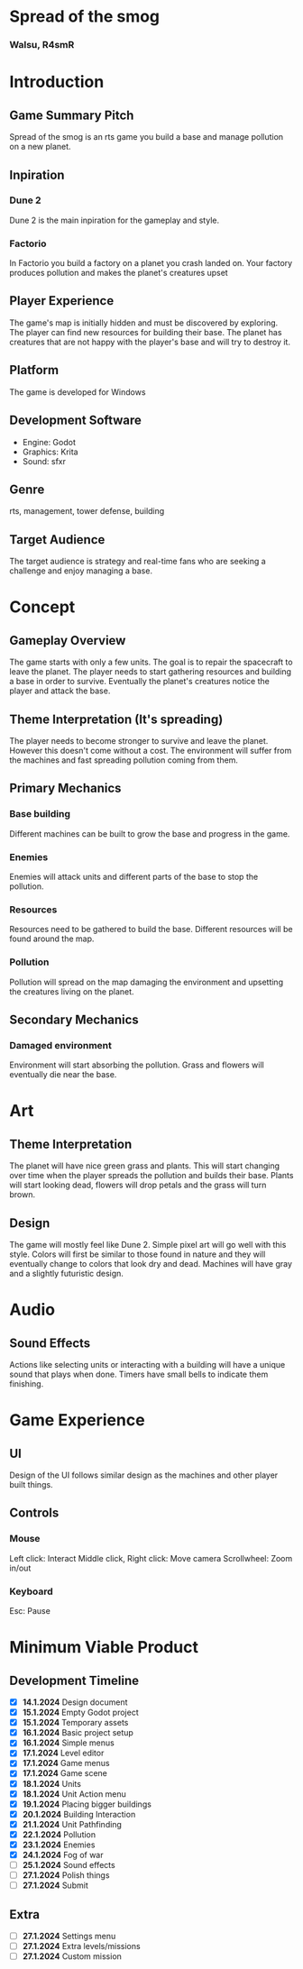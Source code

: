 # Spread of the smog

### Walsu, R4smR

# Introduction

## Game Summary Pitch

Spread of the smog is an rts game you build a base and manage pollution 
on a new planet.

## Inpiration

### Dune 2

Dune 2 is the main inpiration for the gameplay and style.

### Factorio

In Factorio you build a factory on a planet you crash landed on. Your
factory produces pollution and makes the planet's creatures upset

## Player Experience

The game's map is initially hidden and must be discovered by exploring.
The player can find new resources for building their base. The planet has
creatures that are not happy with the player's base and will try to destroy it.

## Platform

The game is developed for Windows

## Development Software

- Engine: Godot
- Graphics: Krita
- Sound: sfxr

## Genre

rts, management, tower defense, building

## Target Audience

The target audience is strategy and real-time fans who are seeking a challenge
and enjoy managing a base.

# Concept

## Gameplay Overview

The game starts with only a few units. The goal is to repair the spacecraft to 
leave the planet. The player needs to start gathering resources and building 
a base in order to survive. Eventually the planet's creatures notice the player 
and attack the base.

## Theme Interpretation (It's spreading)

The player needs to become stronger to survive and leave the planet. However 
this doesn't come without a cost. The environment will suffer from the
machines and fast spreading pollution coming from them.

## Primary Mechanics

### Base building

Different machines can be built to grow the base and progress in the game.

### Enemies

Enemies will attack units and different parts of the base to stop 
the pollution.

### Resources

Resources need to be gathered to build the base. Different resources will be
found around the map.

### Pollution

Pollution will spread on the map damaging the environment and upsetting
the creatures living on the planet.

## Secondary Mechanics

### Damaged environment

Environment will start absorbing the pollution. Grass and flowers will 
eventually die near the base.

# Art

## Theme Interpretation

The planet will have nice green grass and plants. This will start
changing over time when the player spreads the pollution and builds their base.
Plants will start looking dead, flowers will drop petals and the grass will turn
brown.

## Design

The game will mostly feel like Dune 2. Simple pixel art will go well with
this style. Colors will first be similar to those found in nature and they will
eventually change to colors that look dry and dead. Machines will have
gray and a slightly futuristic design.

# Audio

## Sound Effects

Actions like selecting units or interacting with a building will have
a unique sound that plays when done. Timers have small bells to indicate
them finishing.

# Game Experience

## UI

Design of the UI follows similar design as the machines and
other player built things.

## Controls

### Mouse

Left click: Interact
Middle click, Right click: Move camera
Scrollwheel: Zoom in/out

### Keyboard

Esc: Pause

# Minimum Viable Product

## Development Timeline

- [x] **14.1.2024** Design document
- [x] **15.1.2024** Empty Godot project
- [x] **15.1.2024** Temporary assets
- [x] **16.1.2024** Basic project setup
- [x] **16.1.2024** Simple menus
- [x] **17.1.2024** Level editor
- [x] **17.1.2024** Game menus
- [x] **17.1.2024** Game scene
- [x] **18.1.2024** Units
- [x] **18.1.2024** Unit Action menu
- [x] **19.1.2024** Placing bigger buildings
- [x] **20.1.2024** Building Interaction
- [x] **21.1.2024** Unit Pathfinding
- [x] **22.1.2024** Pollution
- [x] **23.1.2024** Enemies
- [x] **24.1.2024** Fog of war
- [ ] **25.1.2024** Sound effects
- [ ] **27.1.2024** Polish things
- [ ] **27.1.2024** Submit

## Extra

- [ ] **27.1.2024** Settings menu
- [ ] **27.1.2024** Extra levels/missions
- [ ] **27.1.2024** Custom mission
